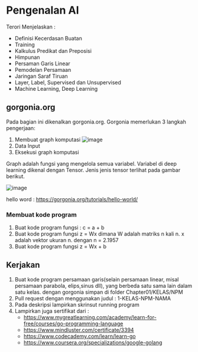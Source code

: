 # Pengenalan AI

Terori Menjelaskan :
* Definisi Kecerdasan Buatan
* Training
* Kalkulus Predikat dan Preposisi
* Himpunan
* Persaman Garis Linear
* Pemodelan Persamaan
* Jaringan Saraf Tiruan
* Layer, Label, Supervised dan Unsupervised
* Machine Learning, Deep Learning

## gorgonia.org

Pada bagian ini dikenalkan gorgonia.org. Gorgonia memerlukan 3 langkah pengerjaan:
1. Membuat graph komputasi
   ![image](https://user-images.githubusercontent.com/11188109/221063539-122804b2-96a8-49b4-adf8-d6c28e53fcf5.png)
2. Data Input
3. Eksekusi graph komputasi

Graph adalah fungsi yang mengelola semua variabel. Variabel di deep learning dikenal dengan Tensor. Jenis jenis tensor terlihat pada gambar berikut.

![image](https://user-images.githubusercontent.com/11188109/221063068-f3b97fe7-8482-4001-b072-5abf494ea7e9.png)

hello word : https://gorgonia.org/tutorials/hello-world/

### Membuat kode program
 
1. Buat kode program fungsi : c = a + b
2. Buat kode program fungsi z = Wx dimana W adalah matriks n kali n. x adalah vektor ukuran n. dengan n = 2.1957
3. Buat kode program fungsi z = Wx + b

## Kerjakan
1. Buat kode program persamaan garis(selain persamaan linear, misal persamaan parabola, elips,sinus dll), yang berbeda satu sama lain dalam satu kelas. dengan gorgonia simpan di folder Chapter01/KELAS/NPM
2. Pull request dengan menggunakan judul : 1-KELAS-NPM-NAMA
3. Pada deskripsi lampirkan skrinsut running program
4. Lampirkan juga sertifikat dari :
   * https://www.mygreatlearning.com/academy/learn-for-free/courses/go-programming-language
   * https://www.mindluster.com/certificate/3394
   * https://www.codecademy.com/learn/learn-go
   * https://www.coursera.org/specializations/google-golang
